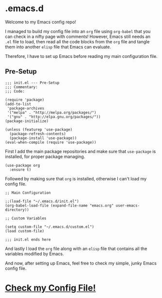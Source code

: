 # .emacs.d

Welcome to my Emacs config repo!

I managed to build my config file into an ``org`` file using ``org-babel`` that you can check in a nifty page with comments!
However, Emacs still needs an ``.el`` file to load, then read all the code blocks from the ``org`` file and tangle them into
another ``elisp`` file that Emacs can evaluate.

Therefore, I have to set up Emacs before reading my main configuration file.

## Pre-Setup

```emacs
;;; init.el --- Pre-Setup
;;; Commentary:
;;; Code:

(require 'package)
(add-to-list
 'package-archives
 '("melpa" . "http://melpa.org/packages/")
 '("gnu" . "http://elpa.gnu.org/packages/"))
(package-initialize)

(unless (featurep 'use-package)
  (package-refresh-contents)
  (package-install 'use-package))
(eval-when-compile (require 'use-package))
```

First I add the main package repositories and make sure that ``use-package`` is installed, for proper package managing.

```emacs
(use-package org
  :ensure t)
```

Followed by making sure that ``org`` is installed, otherwise I can't load my config file.

```emacs
;; Main Configuration

;;(load-file "~/.emacs.d/init.el")
(org-babel-load-file (expand-file-name "emacs.org" user-emacs-directory))

;; Custom Variables

(setq custom-file "~/.emacs.d/custom.el")
(load custom-file)

;;; init.el ends here
```

And lastly I load the ``org`` file along with an ``elisp`` file that contains all the variables modified by Emacs.

And now, after setting up Emacs, feel free to check my simple, junky Emacs config file.

# [Check my Config File!](https://github.com/ElMiamiMan/.emacs.d/blob/master/emacs.org)
